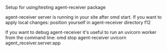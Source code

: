 Setup for using/testing agent-receiver package

agent-receiver server is running in your site after omd start.
If you want to apply local changes:
    position yourself in agent-receiver directory
    f12

If you want to debug agent-receiver it's useful to run an uvicorn worker from the command line:
    omd stop agent-receiver
    uvicorn agent_receiver.server:app
